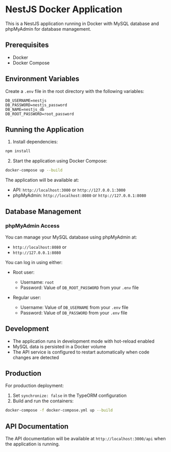 # NestJS Docker Application

This is a NestJS application running in Docker with MySQL database and phpMyAdmin for database management.

## Prerequisites

- Docker
- Docker Compose

## Environment Variables

Create a `.env` file in the root directory with the following variables:

```env
DB_USERNAME=nestjs
DB_PASSWORD=nestjs_password
DB_NAME=nestjs_db
DB_ROOT_PASSWORD=root_password
```

## Running the Application

1. Install dependencies:
```bash
npm install
```

2. Start the application using Docker Compose:
```bash
docker-compose up --build
```

The application will be available at:
- API: `http://localhost:3000` or `http://127.0.0.1:3000`
- phpMyAdmin: `http://localhost:8080` or `http://127.0.0.1:8080`

## Database Management

### phpMyAdmin Access

You can manage your MySQL database using phpMyAdmin at:
- `http://localhost:8080` or
- `http://127.0.0.1:8080`

You can log in using either:

- Root user:
  - Username: `root`
  - Password: Value of `DB_ROOT_PASSWORD` from your `.env` file

- Regular user:
  - Username: Value of `DB_USERNAME` from your `.env` file
  - Password: Value of `DB_PASSWORD` from your `.env` file

## Development

- The application runs in development mode with hot-reload enabled
- MySQL data is persisted in a Docker volume
- The API service is configured to restart automatically when code changes are detected

## Production

For production deployment:
1. Set `synchronize: false` in the TypeORM configuration
2. Build and run the containers:
```bash
docker-compose -f docker-compose.yml up --build
```

## API Documentation

The API documentation will be available at `http://localhost:3000/api` when the application is running. 